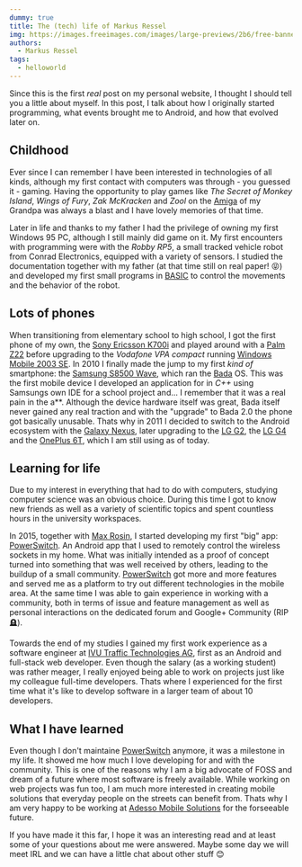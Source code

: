 ```yaml
---
dummy: true
title: The (tech) life of Markus Ressel
img: https://images.freeimages.com/images/large-previews/2b6/free-banner-background-1639360.jpg
authors:
  - Markus Ressel
tags:
  - helloworld
---
```


Since this is the first _real_ post on my personal website, I thought I should tell you a little about myself. In this post, I talk about how I originally started programming, what events brought me to Android, and how that evolved later on.

<!--more-->

## Childhood

Ever since I can remember I have been interested in technologies of all kinds, although my first contact with computers was through - you guessed it - gaming. Having the opportunity to play games like _The Secret of Monkey Island_, _Wings of Fury_, _Zak McKracken_ and _Zool_ on the [Amiga][1] of my Grandpa was always a blast and I have lovely memories of that time.

Later in life and thanks to my father I had the privilege of owning my first Windows 95 PC, although I still mainly did game on it. My first encounters with programming were with the _Robby RP5_, a small tracked vehicle robot from Conrad Electronics, equipped with a variety of sensors. I studied the documentation together with my father (at that time still on real paper! 😝) and developed my first small programs in [BASIC][2] to control the movements and the behavior of the robot.

## Lots of phones

When transitioning from elementary school to high school, I got the first phone of my own, the [Sony Ericsson K700i][3] and played around with a [Palm Z22][4] before upgrading to the _Vodafone VPA compact_ running [Windows Mobile 2003 SE][5]. In 2010 I finally made the jump to my first _kind of_ smartphone: the [Samsung S8500 Wave][6], which ran the [Bada][7] OS. This was the first mobile device I developed an application for in _C++_ using Samsungs own IDE for a school project and... I remember that it was a real pain in the a\*\*. Although the device hardware itself was great, Bada itself never gained any real traction and with the "upgrade" to Bada 2.0 the phone got basically unusable. Thats why in 2011 I decided to switch to the Android ecosystem with the [Galaxy Nexus][8], later upgrading to the [LG G2][9], the [LG G4][10] and the [OnePlus 6T][11], which I am still using as of today.

## Learning for life

Due to my interest in everything that had to do with computers, studying computer science was an obvious choice. During this time I got to know new friends as well as a variety of scientific topics and spent countless hours in the university workspaces.

In 2015, together with [Max Rosin][12], I started developing my first "big" app: [PowerSwitch][13]. An Android app that I used to remotely control the wireless sockets in my home. What was initially intended as a proof of concept turned into something that was well received by others, leading to the buildup of a small community. [PowerSwitch][13] got more and more features and served me as a platform to try out different technologies in the mobile area. At the same time I was able to gain experience in working with a community, both in terms of issue and feature management as well as personal interactions on the dedicated forum and Google+ Community (RIP 🪦).

Towards the end of my studies I gained my first work experience as a software engineer at [IVU Traffic Technologies AG][15], first as an Android and full-stack web developer. Even though the salary (as a working student) was rather meager, I really enjoyed being able to work on projects just like my colleague full-time developers. Thats where I experienced for the first time what it's like to develop software in a larger team of about 10 developers.

## What I have learned

Even though I don't maintaine [PowerSwitch][13] anymore, it was a milestone in my life. It showed me how much I love developing for and with the community. This is one of the reasons why I am a big advocate of FOSS and dream of a future where most software is freely available. While working on web projects was fun too, I am much more interested in creating mobile solutions that everyday people on the streets can benefit from. Thats why I am very happy to be working at [Adesso Mobile Solutions][14] for the forseeable future.

If you have made it this far, I hope it was an interesting read and at least some of your questions about me were answered. Maybe some day we will meet IRL and we can have a little chat about other stuff 😊

[1]: https://en.wikipedia.org/wiki/Amiga
[2]: https://en.wikipedia.org/wiki/BASIC
[3]: https://en.wikipedia.org/wiki/Sony_Ericsson_K700
[4]: https://en.wikipedia.org/wiki/Z22_(handheld)
[5]: https://en.wikipedia.org/wiki/Windows_Mobile_2003
[6]: https://en.wikipedia.org/wiki/Samsung_Wave_S8500
[7]: https://en.wikipedia.org/wiki/Bada
[8]: https://en.wikipedia.org/wiki/Galaxy_Nexus
[9]: https://en.wikipedia.org/wiki/LG_G2
[10]: https://en.wikipedia.org/wiki/LG_G4
[11]: https://en.wikipedia.org/wiki/OnePlus_6T
[12]: https://fotoallerlei.com
[13]: https://github.com/Power-Switch/PowerSwitch_Android
[14]: https://de.wikipedia.org/wiki/Adesso_SE
[15]: https://www.ivu.com/
